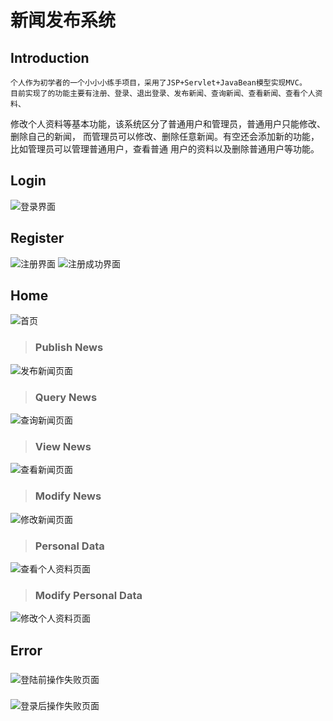 # 新闻发布系统

Introduction
-------------
    个人作为初学者的一个小小小练手项目，采用了JSP+Servlet+JavaBean模型实现MVC。
    目前实现了的功能主要有注册、登录、退出登录、发布新闻、查询新闻、查看新闻、查看个人资料、  
修改个人资料等基本功能，该系统区分了普通用户和管理员，普通用户只能修改、删除自己的新闻，
而管理员可以修改、删除任意新闻。有空还会添加新的功能，比如管理员可以管理普通用户，查看普通
用户的资料以及删除普通用户等功能。

Login
--------
![](https://github.com/Maxwell-L/NewsPublishingSystem/blob/master/display/loginPage.png "登录界面")

Register
---------
![](https://github.com/Maxwell-L/NewsPublishingSystem/blob/master/display/registerPage.png "注册界面")
![](https://github.com/Maxwell-L/NewsPublishingSystem/blob/master/display/registerSuccessfulPage.png "注册成功界面")

Home
-------
![](https://github.com/Maxwell-L/NewsPublishingSystem/blob/master/display/homePage.png "首页")

> ### Publish News
![](https://github.com/Maxwell-L/NewsPublishingSystem/blob/master/display/addNewsPage.png "发布新闻页面")

> ### Query News
![](https://github.com/Maxwell-L/NewsPublishingSystem/blob/master/display/queryNewsPage.png "查询新闻页面")

> ### View News
![](https://github.com/Maxwell-L/NewsPublishingSystem/blob/master/display/viewNewsPage.png "查看新闻页面")

> ### Modify News
![](https://github.com/Maxwell-L/NewsPublishingSystem/blob/master/display/updateNewsPage.png "修改新闻页面")

> ### Personal Data
![](https://github.com/Maxwell-L/NewsPublishingSystem/blob/master/display/viewPersonalDataPage.png "查看个人资料页面")

> ### Modify Personal Data
![](https://github.com/Maxwell-L/NewsPublishingSystem/blob/master/display/modifyPersonalDataPage.png "修改个人资料页面")


Error
--------
> ###
![](https://github.com/Maxwell-L/NewsPublishingSystem/blob/master/display/errorPage.png "登陆前操作失败页面")

> ###
![](https://github.com/Maxwell-L/NewsPublishingSystem/blob/master/display/homeErrorPage.png "登录后操作失败页面")

